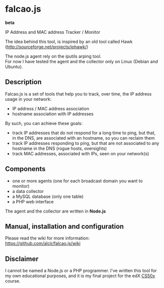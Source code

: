 falcao.js
=========
**beta**

IP Address and MAC address Tracker / Monitor

The idea behind this tool, is inspired by an old tool called Hawk (http://sourceforge.net/projects/iphawk/)

The node.js agent rely on the iputils arping tool. <br/>
For now I have tested the agent and the collector only on Linux (Debian and Ubuntu).

## Description

Falcao.js is a set of tools that help you to track, over time, the IP address usage in your network:

- IP address / MAC address association
- hostname association with IP addresses

By such, you can achieve these goals:

- track IP addresses that do not respond for a long time to ping, but that, in the DNS, are associated with an hostname, so you can reclaim them
- track IP addresses responding to ping, but that are not associated to any hostname in the DNS (rogue hosts, oversights)
- track MAC addresses, associated with IPs, seen on your network(s)

## Components

- one or more agents (one for each broadcast domain you want to monitor)
- a data collector
- a MySQL database (only one table)
- a PHP web interface

The agent and the collector are written in **Node.js**

## Manual, installation and configuration

Please read the wiki for more information: https://github.com/alcir/falcao.js/wiki

## Disclaimer

I cannot be named a Node.js or a PHP programmer. I've written this tool for my own educational purposes, and it is my final project for the edX [CS50x](https://www.edx.org/course/harvardx/harvardx-cs50x-introduction-computer-1022) course.

